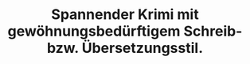---
rating: 4.5
title: "Spannender Krimi mit gewöhnungsbedürftigem Schreib- bzw. Übersetzungsstil."
---